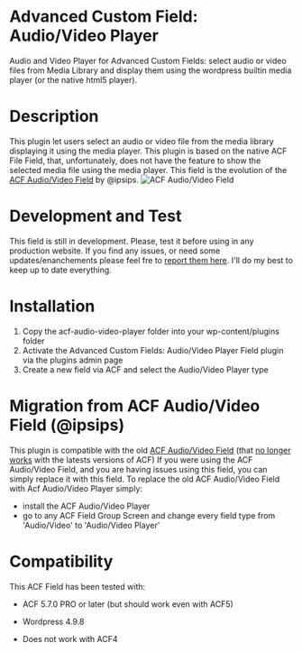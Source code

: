 # Advanced Custom Field: Audio/Video Player
Audio and Video Player for Advanced Custom Fields: select audio or video files from Media Library and display them using the wordpress builtin media player (or the native html5 player). 

# Description
This plugin let users select an audio or video file from the media library displaying it using the media player.
This plugin is based on the native ACF File Field, that, unfortunately, does not have the feature to show the selected media file using the media player.
This field is the evolution of the [ACF Audio/Video Field](https://github.com/ipsips/acf-audio-video) by @ipsips.
![ACF Audio/Video Field](https://github.com/ipsips/acf-audio-video/blob/master/acf-audio-video-screencast.gif)

# Development and Test
This field is still in development.
Please, test it before using in any production website.
If you find any issues, or need some updates/enanchements please feel fre to [report them here](https://github.com/virgo79/acf-audio-video-player/issues). I'll do my best to keep up to date everything.

# Installation
1. Copy the acf-audio-video-player folder into your wp-content/plugins folder
2. Activate the Advanced Custom Fields: Audio/Video Player Field plugin via the plugins admin page
3. Create a new field via ACF and select the Audio/Video Player type

# Migration from ACF Audio/Video Field (@ipsips)
This plugin is compatible with the old [ACF Audio/Video Field](https://github.com/ipsips/acf-audio-video) (that [no longer works](https://github.com/ipsips/acf-audio-video/issues) with the latests versions of ACF)
If you were using the ACF Audio/Video Field, and you are having issues using this field, you can simply replace it with this field.
To replace the old ACF Audio/Video Field with Acf Audio/Video Player simply:
- install the ACF Audio/Video Player
- go to any ACF Field Group Screen and change every field type from 'Audio/Video' to 'Audio/Video Player'

# Compatibility
This ACF Field has been tested with:
- ACF 5.7.0 PRO or later (but should work even with ACF5)
- Wordpress 4.9.8

- Does not work with ACF4

